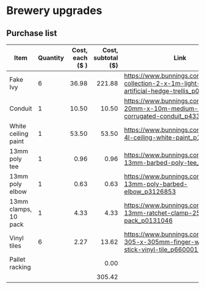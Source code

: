 # Brewery upgrades
## Purchase list
| Item                 | Quantity | Cost, each ($ ) | Cost, subtotal ($) | Link                                                                                                  |
| -------------------- | -------- | ---------------:| ------------------:| ----------------------------------------------------------------------------------------------------- |
| Fake Ivy             | 6        |           36.98 |             221.88 | https://www.bunnings.com.au/lotus-collection-2-x-1m-light-ivy-cloth-artificial-hedge-trellis_p0170944 |
| Conduit              | 1        |           10.50 |              10.50 | https://www.bunnings.com.au/deta-20mm-x-10m-medium-duty-corrugated-conduit_p4330837                   |
| White ceiling paint  | 1        |           53.50 |              53.50 | https://www.bunnings.com.au/dulux-4l-ceiling-white-paint_p1370215                                     |
| 13mm poly tee        | 1        |            0.96 |               0.96 | https://www.bunnings.com.au/pope-13mm-barbed-poly-tee_p3126112                                        |
| 13mm poly elbow      | 1        |            0.63 |               0.63 | https://www.bunnings.com.au/pope-13mm-poly-barbed-elbow_p3126853                                      |
| 13mm clamps, 10 pack | 1        |            4.33 |               4.33 | https://www.bunnings.com.au/k-rain-13mm-ratchet-clamp-25-pack_p0131046                                |
| Vinyl tiles          | 6        |            2.27 |              13.62 | https://www.bunnings.com.au/winton-305-x-305mm-finger-wood-self-stick-vinyl-tile_p6600011             |
| Pallet racking       |          |                 |               0.00 |                                                                                                       |
|                      |          |                 |             305.42 |                                                                                                       |
<!-- TBLFM: $4=($-1*$-2);%.2f -->
<!-- TBLFM: @>$4=sum(@I..@-1);%.2f -->




